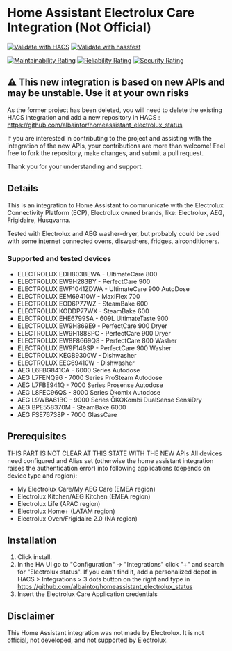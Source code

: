 # Home Assistant Electrolux Care Integration (Not Official)

[![Validate with HACS](https://github.com/albaintor/homeassistant_electrolux_status/actions/workflows/hacs.yml/badge.svg)](https://github.com/albaintor/homeassistant_electrolux_status/actions/workflows/hacs.yml)
[![Validate with hassfest](https://github.com/albaintor/homeassistant_electrolux_status/actions/workflows/hassfest.yml/badge.svg)](https://github.com/albaintor/homeassistant_electrolux_status/actions/workflows/hassfest.yml)

[![Maintainability Rating](https://sonarcloud.io/api/project_badges/measure?project=albaintor_homeassistant_electrolux_status&metric=sqale_rating)](https://sonarcloud.io/summary/new_code?id=albaintor_homeassistant_electrolux_status)
[![Reliability Rating](https://sonarcloud.io/api/project_badges/measure?project=albaintor_homeassistant_electrolux_status&metric=reliability_rating)](https://sonarcloud.io/summary/new_code?id=albaintor_homeassistant_electrolux_status)
[![Security Rating](https://sonarcloud.io/api/project_badges/measure?project=albaintor_homeassistant_electrolux_status&metric=security_rating)](https://sonarcloud.io/summary/new_code?id=albaintor_homeassistant_electrolux_status)

## ⚠️ This new integration is based on new APIs and may be unstable. Use it at your own risks 
As the former project has been deleted, you will need to delete the existing HACS integration and add a new repository in HACS : https://github.com/albaintor/homeassistant_electrolux_status

If you are interested in contributing to the project and assisting with the integration of the new APIs, your contributions are more than welcome! Feel free to fork the repository, make changes, and submit a pull request.

Thank you for your understanding and support.

## Details
This is an integration to Home Assistant to communicate with the Electrolux Connectivity Platform (ECP), Electrolux owned brands, like: Electrolux, AEG, Frigidaire, Husqvarna.

Tested with Electrolux and AEG washer-dryer, but probably could be used with some internet connected ovens, diswashers, fridges, airconditioners.

### Supported and tested devices

- ELECTROLUX EDH803BEWA - UltimateCare 800
- ELECTROLUX EW9H283BY - PerfectCare 900
- ELECTROLUX EWF1041ZDWA - UltimateCare 900 AutoDose
- ELECTROLUX EEM69410W - MaxiFlex 700
- ELECTROLUX EOD6P77WZ - SteamBake 600
- ELECTROLUX KODDP77WX - SteamBake 600
- ELECTROLUX EHE6799SA - 609L UltimateTaste 900
- ELECTROLUX EW9H869E9 - PerfectCare 900 Dryer
- ELECTROLUX EW9H188SPC - PerfectCare 900 Dryer
- ELECTROLUX EW8F8669Q8 - PerfectCare 800 Washer
- ELECTROLUX EW9F149SP - PerfectCare 900 Washer
- ELECTROLUX KEGB9300W - Dishwasher
- ELECTROLUX EEG69410W - Dishwasher 
- AEG L6FBG841CA - 6000 Series Autodose
- AEG L7FENQ96 - 7000 Series ProSteam Autodose
- AEG L7FBE941Q - 7000 Series Prosense Autodose
- AEG L8FEC96QS - 8000 Series Ökomix Autodose
- AEG L9WBA61BC - 9000 Series ÖKOKombi DualSense SensiDry
- AEG BPE558370M - SteamBake 6000
- AEG FSE76738P - 7000 GlassCare

## Prerequisites
THIS PART IS NOT CLEAR AT THIS STATE WITH THE NEW APIs
All devices need configured and Alias set (otherwise the home assistant integration raises the authentication error) into following applications (depends on device type and region):
- My Electrolux Care/My AEG Care (EMEA region)
- Electrolux Kitchen/AEG Kitchen (EMEA region)
- Electrolux Life (APAC region)
- Electrolux Home+ (LATAM region)
- Electrolux Oven/Frigidaire 2.0 (NA region)

## Installation
1. Click install.
2. In the HA UI go to "Configuration" -> "Integrations" click "+" and search for "Electrolux status". If you can't find it, add a personalized depot in HACS > Integrations > 3 dots button on the right and type in https://github.com/albaintor/homeassistant_electrolux_status
3. Insert the Electrolux Care Application credentials

## Disclaimer
This Home Assistant integration was not made by Electrolux. It is not official, not developed, and not supported by Electrolux.

